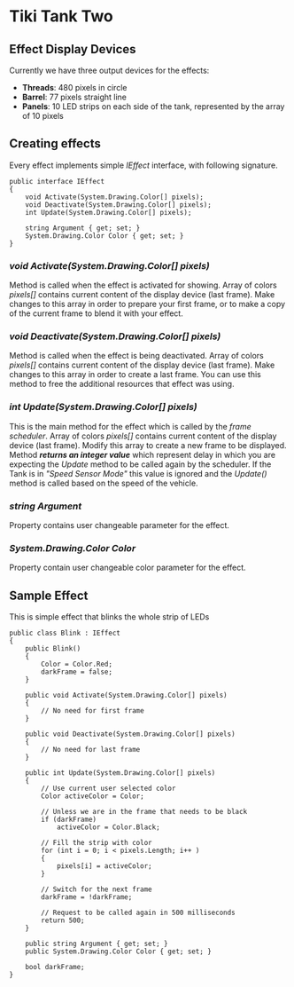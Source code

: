 Tiki Tank Two 
=============

Effect Display Devices
----------------------

Currently we have three output devices for the effects:

- **Threads**: 480 pixels in circle
- **Barrel**: 77 pixels straight line
- **Panels**: 10 LED strips on each side of the tank, represented by the array of 10 pixels

Creating effects
----------------------------

Every effect implements simple *IEffect* interface, with following signature.

    public interface IEffect
    {
        void Activate(System.Drawing.Color[] pixels);
        void Deactivate(System.Drawing.Color[] pixels);
        int Update(System.Drawing.Color[] pixels);
        
		string Argument { get; set; }
        System.Drawing.Color Color { get; set; }
	}

### *void Activate(System.Drawing.Color[] pixels)* ###

Method is called when the effect is activated for showing. Array of colors *pixels[]* contains current content of the display device (last frame). Make changes to this array in order to prepare your first frame, or to make a copy of the current frame to blend it with your effect.

### *void Deactivate(System.Drawing.Color[] pixels)* ###

Method is called when the effect is being deactivated. Array of colors *pixels[]* contains current content of the display device (last frame). Make changes to this array in order to create a last frame. You can use this method to free the additional resources that effect was using.

### *int Update(System.Drawing.Color[] pixels)* ###

This is the main method for the effect which is called by the *frame scheduler*. Array of colors *pixels[]* contains current content of the display device (last frame). Modify this array to create a new frame to be displayed. Method ***returns an integer value*** which represent delay in which you are expecting the *Update* method to be called again by the scheduler. If the Tank is in *"Speed Sensor Mode"* this value is ignored and the *Update()* method is called based on the speed of the vehicle. 

### *string Argument* ###

Property contains user changeable parameter for the effect. 

### *System.Drawing.Color Color* ###

Property contain user changeable color parameter for the effect.

## Sample Effect ##

This is simple effect that blinks the whole strip of LEDs

    public class Blink : IEffect
    {
        public Blink()
        {
            Color = Color.Red;
            darkFrame = false;
        }

        public void Activate(System.Drawing.Color[] pixels)
        {
            // No need for first frame
        }

        public void Deactivate(System.Drawing.Color[] pixels)
        {
            // No need for last frame
        }

        public int Update(System.Drawing.Color[] pixels)
        {
            // Use current user selected color
            Color activeColor = Color;

            // Unless we are in the frame that needs to be black
            if (darkFrame)
                activeColor = Color.Black;

            // Fill the strip with color
            for (int i = 0; i < pixels.Length; i++ )
            {
                pixels[i] = activeColor;
            }

            // Switch for the next frame
            darkFrame = !darkFrame;

            // Request to be called again in 500 milliseconds
            return 500;
        }

        public string Argument { get; set; }
        public System.Drawing.Color Color { get; set; }

        bool darkFrame;
    }	
